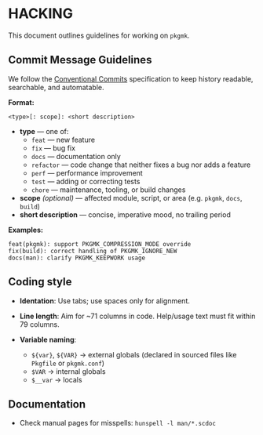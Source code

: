HACKING
=======

This document outlines guidelines for working on `pkgmk`.


Commit Message Guidelines
-------------------------

We follow the [Conventional Commits](https://www.conventionalcommits.org/)
specification to keep history readable, searchable, and automatable.

**Format:**

```
<type>[: scope]: <short description>
```

- **type** — one of:
  - `feat` — new feature
  - `fix` — bug fix
  - `docs` — documentation only
  - `refactor` — code change that neither fixes a bug nor adds a feature
  - `perf` — performance improvement
  - `test` — adding or correcting tests
  - `chore` — maintenance, tooling, or build changes
- **scope** *(optional)* — affected module, script, or area
  (e.g. `pkgmk`, `docs`, `build`)
- **short description** — concise, imperative mood, no trailing period

**Examples:**

```
feat(pkgmk): support PKGMK_COMPRESSION_MODE override
fix(build): correct handling of PKGMK_IGNORE_NEW
docs(man): clarify PKGMK_KEEPWORK usage
```

Coding style
------------

* **Identation**: Use tabs; use spaces only for alignment.

* **Line length**: Aim for ~71 columns in code.  Help/usage text must
  fit within 79 columns.

* **Variable naming**:
  * `${var}`, `${VAR}` -> external globals (declared in sourced files
    like `Pkgfile` or `pkgmk.conf`)
  * `$VAR` -> internal globals
  * `$__var` -> locals


Documentation
-------------

* Check manual pages for misspells: `hunspell -l man/*.scdoc`
